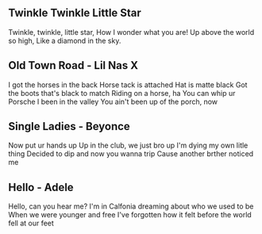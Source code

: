 ## Twinkle Twinkle Little Star

Twinkle, twinkle, little star,
How I wonder what you are!
Up above the world so high,
Like a diamond in the sky.

## Old Town Road - Lil Nas X

I got the horses in the back
Horse tack is attached
Hat is matte black
Got the boots that's black to match
Riding on a horse, ha
You can whip ur Porsche
I been in the valley
You ain't been up of the porch, now

## Single Ladies - Beyonce

Now put ur hands up
Up in the club, we just bro up
I'm dying my own litle thing
Decided to dip and now you wanna trip
Cause another brther noticed me

## Hello - Adele

Hello, can you hear me?
I'm in Calfonia dreaming about who we used to be
When we were younger and free
I've forgotten how it felt before the world fell at our feet
